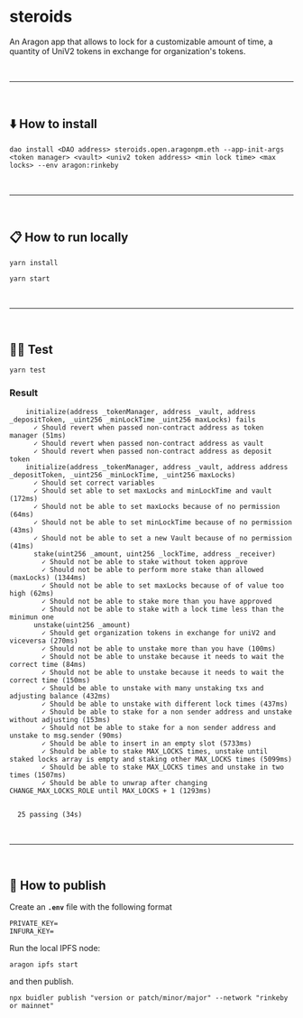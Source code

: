 # steroids

An Aragon app that allows to lock for a customizable amount of time, a quantity of UniV2 tokens in exchange for organization's tokens.

&nbsp;

***

&nbsp;

## :arrow_down: How to install

```
dao install <DAO address> steroids.open.aragonpm.eth --app-init-args <token manager> <vault> <univ2 token address> <min lock time> <max locks> --env aragon:rinkeby
```

&nbsp;

***

&nbsp;

## :clipboard: How to run locally

```
yarn install
```

```
yarn start
```

&nbsp;

***

&nbsp;

## :guardsman: Test

```
yarn test
```

### Result

```
    initialize(address _tokenManager, address _vault, address _depositToken, _uint256 _minLockTime _uint256 maxLocks) fails
      ✓ Should revert when passed non-contract address as token manager (51ms)
      ✓ Should revert when passed non-contract address as vault
      ✓ Should revert when passed non-contract address as deposit token
    initialize(address _tokenManager, address _vault, address address _depositToken, _uint256 _minLockTime, _uint256 maxLocks)
      ✓ Should set correct variables
      ✓ Should set able to set maxLocks and minLockTime and vault (172ms)
      ✓ Should not be able to set maxLocks because of no permission (64ms)
      ✓ Should not be able to set minLockTime because of no permission (43ms)
      ✓ Should not be able to set a new Vault because of no permission (41ms)
      stake(uint256 _amount, uint256 _lockTime, address _receiver)
        ✓ Should not be able to stake without token approve
        ✓ Should not be able to perform more stake than allowed (maxLocks) (1344ms)
        ✓ Should not be able to set maxLocks because of of value too high (62ms)
        ✓ Should not be able to stake more than you have approved
        ✓ Should not be able to stake with a lock time less than the minimun one
      unstake(uint256 _amount)
        ✓ Should get organization tokens in exchange for uniV2 and viceversa (270ms)
        ✓ Should not be able to unstake more than you have (100ms)
        ✓ Should not be able to unstake because it needs to wait the correct time (84ms)
        ✓ Should not be able to unstake because it needs to wait the correct time (150ms)
        ✓ Should be able to unstake with many unstaking txs and adjusting balance (432ms)
        ✓ Should be able to unstake with different lock times (437ms)
        ✓ Should be able to stake for a non sender address and unstake without adjusting (153ms)
        ✓ Should not be able to stake for a non sender address and unstake to msg.sender (90ms)
        ✓ Should be able to insert in an empty slot (5733ms)
        ✓ Should be able to stake MAX_LOCKS times, unstake until staked locks array is empty and staking other MAX_LOCKS times (5099ms)
        ✓ Should be able to stake MAX_LOCKS times and unstake in two times (1507ms)
        ✓ Should be able to unwrap after changing CHANGE_MAX_LOCKS_ROLE until MAX_LOCKS + 1 (1293ms)


  25 passing (34s)
```

&nbsp;

***

&nbsp;

## :rocket: How to publish

Create an __`.env`__ file with the following format

```
PRIVATE_KEY=
INFURA_KEY=
```

Run the local IPFS node:

```
aragon ipfs start
```

and then publish.

```
npx buidler publish "version or patch/minor/major" --network "rinkeby or mainnet"
```